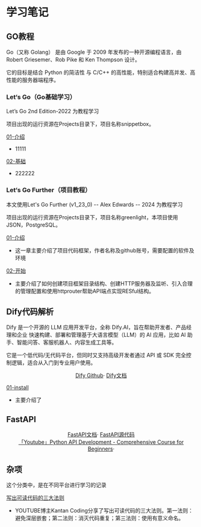 # 学习笔记

## GO教程
Go（又称 Golang） 是由 Google 于 2009 年发布的一种开源编程语言，由 Robert Griesemer、Rob Pike 和 Ken Thompson 设计。

它的目标是结合 Python 的简洁性 与 C/C++ 的高性能，特别适合构建高并发、高性能的服务器端程序。

### Let‘s Go（Go基础学习）
Let’s Go 2nd Edition-2022 为教程学习

项目出现的运行资源在Projects目录下，项目名称snippetbox。

[01-介绍](/docs/Let'sGo/Introduction.md)
- 11111


[02-基础](/docs/Let'sGo/Foundations.md)
- 222222

### Let‘s Go Further（项目教程）

本文使用Let's Go Further (v1_23_0) -- Alex Edwards -- 2024 为教程学习

项目出现的运行资源在Projects目录下，项目名称greenlight，本项目使用JSON，PostgreSQL。

[01-介绍](/docs/Let‘sGoFurther/introduction.md)
- 这一章主要介绍了项目代码框架，作者名称及github账号，需要配置的软件及环境

[02-开始](/docs/Let‘sGoFurther/GetStarted.md)
- 主要介绍了如何创建项目框架目录结构、创建HTTP服务器及监听、引入合理的管理配置和使用httprouter帮助API端点实现RESful结构。

## Dify代码解析

Dify 是一个开源的 LLM 应用开发平台，全称 Dify.AI，旨在帮助开发者、产品经理和企业 快速构建、部署和管理基于大语言模型（LLM）的 AI 应用，比如 AI 助手、智能问答、客服机器人、内容生成工具等。

它是一个低代码/无代码平台，但同时又支持高级开发者通过 API 或 SDK 完全控制逻辑，适合从入门到专业用户使用。

<div align="center">
    <a href="https://github.com/langgenius/dify">Dify Github</a>·
    <a href="https://docs.dify.ai">Dify文档</a> 
</div>


[01-install](/docs/Dify/install.md)
- 主要介绍了

## FastAPI
<div align="center">
    <a href="https://fastapi.tiangolo.com/">FastAPI文档</a>·
    <a href="https://github.com/fastapi/fastapi">FastAPI源代码</a> 
</div>
<div align="center">
    <a href="https://www.youtube.com/watch?v=0sOvCWFmrtA">「Youtube」Python API Development - Comprehensive Course for Beginners</a>·
</div>




## 杂项

这个分类中，是在不同平台进行学习的记录

[写出可读代码的三大法则](/docs/Other/WritingReadableCode.md)
- YOUTUBE博主Kantan Coding分享了写出可读代码的三大法则。第一法则：避免深层嵌套；第二法则：消灭代码重复；第三法则：使用有意义命名。



